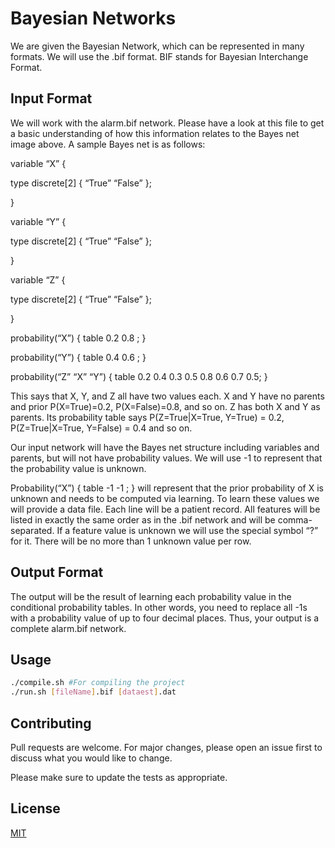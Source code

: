 # Bayesian Networks

We are given the Bayesian Network, which can be represented in many formats. We will use the .bif format. BIF stands for Bayesian Interchange Format.

## Input Format

We will work with the alarm.bif network. Please have a look at this file to get a basic understanding of how this information relates to the Bayes net image above. A sample Bayes net is as follows:

variable “X” {

type discrete[2] { “True” “False” };

}

variable “Y” {

type discrete[2] { “True” “False” };

}

variable “Z” {

type discrete[2] { “True” “False” };

}

probability(“X”) { table 0.2 0.8 ; }

probability(“Y”) { table 0.4 0.6 ; }

probability(“Z” “X” “Y”) { table 0.2 0.4 0.3 0.5 0.8 0.6 0.7 0.5; }

This says that X, Y, and Z all have two values each. X and Y have no parents and prior P(X=True)=0.2, P(X=False)=0.8, and so on. Z has both X and Y as parents. Its probability table says P(Z=True|X=True, Y=True) = 0.2, P(Z=True|X=True, Y=False) = 0.4 and so on.

Our input network will have the Bayes net structure including variables and parents, but will not have probability values. We will use -1 to represent that the probability value is unknown.

Probability(“X”) { table -1 -1 ; } will represent that the prior probability of X is unknown and needs to be computed via learning. To learn these values we will provide a data file. Each line will be a patient record. All features will be listed in exactly the same order as in the .bif network and will be comma-separated. If a feature value is unknown we will use the special symbol “?” for it. There will be no more than 1 unknown value per row. 


## Output Format

The output will be the result of learning each probability value in the conditional probability tables. In other words, you need to replace all -1s with a probability value of up to four decimal places. Thus, your output is a complete alarm.bif network.


## Usage

```bash
./compile.sh #For compiling the project
./run.sh [fileName].bif [dataest].dat
```

## Contributing
Pull requests are welcome. For major changes, please open an issue first to discuss what you would like to change.

Please make sure to update the tests as appropriate.

## License
[MIT](https://choosealicense.com/licenses/mit/)
